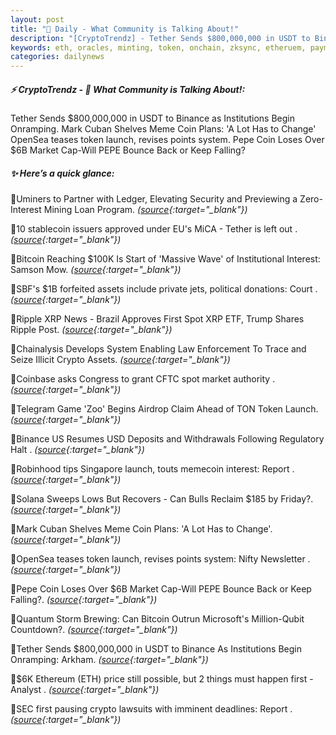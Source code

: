 ```yaml
---
layout: post
title: "🌌 Daily - What Community is Talking About!"
description: "[CryptoTrendz] - Tether Sends $800,000,000 in USDT to Binance as Institutions Begin Onramping. Mark Cuban Shelves Meme Coin Plans: 'A Lot Has to Change' OpenSea teases token launch, revises points system. Pepe Coin Loses Over $6B Market Cap-Will PEPE Bounce Back or Keep Falling?"
keywords: eth, oracles, minting, token, onchain, zksync, etheruem, payments, layer0, altcoins
categories: dailynews
---
```


##### ⚡ CryptoTrendz - 📌 *What Community is Talking About!:*

Tether Sends $800,000,000 in USDT to Binance as Institutions Begin Onramping. Mark Cuban Shelves Meme Coin Plans: 'A Lot Has to Change' OpenSea teases token launch, revises points system. Pepe Coin Loses Over $6B Market Cap-Will PEPE Bounce Back or Keep Falling?

##### ✨ *Here’s a quick glance:*


🔹Uminers to Partner with Ledger, Elevating Security and Previewing a Zero-Interest Mining Loan Program. *([source](https://s.avyag.com/hnem){:target="_blank"})*

🔹10 stablecoin issuers approved under EU's MiCA - Tether is left out . *([source](https://s.avyag.com/hzwa){:target="_blank"})*

🔹Bitcoin Reaching $100K Is Start of 'Massive Wave' of Institutional Interest: Samson Mow. *([source](https://s.avyag.com/yit5){:target="_blank"})*

🔹SBF's $1B forfeited assets include private jets, political donations: Court . *([source](https://s.avyag.com/ovem){:target="_blank"})*

🔹Ripple XRP News - Brazil Approves First Spot XRP ETF, Trump Shares Ripple Post. *([source](https://s.avyag.com/orj4){:target="_blank"})*

🔹Chainalysis Develops System Enabling Law Enforcement To Trace and Seize Illicit Crypto Assets. *([source](https://s.avyag.com/wwh5){:target="_blank"})*

🔹Coinbase asks Congress to grant CFTC spot market authority . *([source](https://s.avyag.com/76pu){:target="_blank"})*

🔹Telegram Game 'Zoo' Begins Airdrop Claim Ahead of TON Token Launch. *([source](https://s.avyag.com/11tl){:target="_blank"})*

🔹Binance US Resumes USD Deposits and Withdrawals Following Regulatory Halt . *([source](https://s.avyag.com/vkxk){:target="_blank"})*

🔹Robinhood tips Singapore launch, touts memecoin interest: Report . *([source](https://s.avyag.com/ffaq){:target="_blank"})*

🔹Solana Sweeps Lows But Recovers - Can Bulls Reclaim $185 by Friday?. *([source](https://s.avyag.com/v3zj){:target="_blank"})*

🔹Mark Cuban Shelves Meme Coin Plans: 'A Lot Has to Change'. *([source](https://s.avyag.com/k3gm){:target="_blank"})*

🔹OpenSea teases token launch, revises points system: Nifty Newsletter . *([source](https://s.avyag.com/8hfo){:target="_blank"})*

🔹Pepe Coin Loses Over $6B Market Cap-Will PEPE Bounce Back or Keep Falling?. *([source](https://s.avyag.com/83vg){:target="_blank"})*

🔹Quantum Storm Brewing: Can Bitcoin Outrun Microsoft's Million-Qubit Countdown?. *([source](https://s.avyag.com/ir06){:target="_blank"})*

🔹Tether Sends $800,000,000 in USDT to Binance As Institutions Begin Onramping: Arkham. *([source](https://s.avyag.com/k0lm){:target="_blank"})*

🔹$6K Ethereum (ETH) price still possible, but 2 things must happen first - Analyst . *([source](https://s.avyag.com/wyss){:target="_blank"})*

🔹SEC first pausing crypto lawsuits with imminent deadlines: Report . *([source](https://s.avyag.com/phll){:target="_blank"})*
